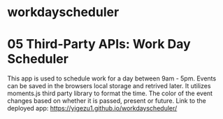 # workdayscheduler

# 05 Third-Party APIs: Work Day Scheduler

This app is used to schedule work for a day between 9am - 5pm.
Events can be saved in the browsers local storage and retrived later. It utilizes moments.js third party library to format the time. The color of the event changes based on whether it is passed, present or future.
Link to the deployed app: https://yigezu1.github.io/workdayscheduler/
